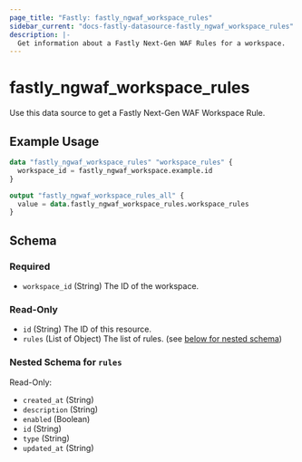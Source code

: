 ```yaml
---
page_title: "Fastly: fastly_ngwaf_workspace_rules"
sidebar_current: "docs-fastly-datasource-fastly_ngwaf_workspace_rules"
description: |-
  Get information about a Fastly Next-Gen WAF Rules for a workspace.
---
```


# fastly_ngwaf_workspace_rules

Use this data source to get a Fastly Next-Gen WAF Workspace Rule.

## Example Usage

```terraform
data "fastly_ngwaf_workspace_rules" "workspace_rules" {
  workspace_id = fastly_ngwaf_workspace.example.id
}

output "fastly_ngwaf_workspace_rules_all" {
  value = data.fastly_ngwaf_workspace_rules.workspace_rules
}
```


<!-- schema generated by tfplugindocs -->
## Schema

### Required

- `workspace_id` (String) The ID of the workspace.

### Read-Only

- `id` (String) The ID of this resource.
- `rules` (List of Object) The list of rules. (see [below for nested schema](#nestedatt--rules))

<a id="nestedatt--rules"></a>
### Nested Schema for `rules`

Read-Only:

- `created_at` (String)
- `description` (String)
- `enabled` (Boolean)
- `id` (String)
- `type` (String)
- `updated_at` (String)
